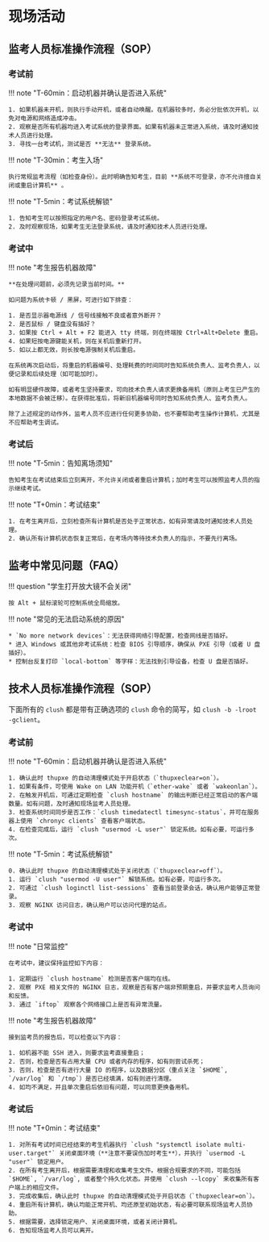 # 现场活动

## 监考人员标准操作流程（SOP）

### 考试前

!!! note "T-60min：启动机器并确认是否进入系统"

    1. 如果机器未开机，则执行手动开机，或者自动唤醒。在机器较多时，务必分批依次开机，以免对电源和网络造成冲击。
    2. 观察是否所有机器均进入考试系统的登录界面。如果有机器未正常进入系统，请及时通知技术人员进行处理。
    3. 寻找一台考试机，测试是否 **无法** 登录系统。

!!! note "T-30min：考生入场"

    执行常规监考流程（如检查身份）。此时明确告知考生，目前 **系统不可登录，亦不允许擅自关闭或重启计算机** 。

!!! note "T-5min：考试系统解锁"

    1. 告知考生可以按照指定的用户名、密码登录考试系统。
    2. 及时观察现场，如果考生无法登录系统，请及时通知技术人员进行处理。

### 考试中

!!! note "考生报告机器故障"

    **在处理问题前，必须先记录当前时间。**

    如问题为系统卡顿 / 黑屏，可进行如下排查：

    1. 是否显示器电源线 / 信号线接触不良或者意外断开？
    2. 是否鼠标 / 键盘没有插好？
    3. 如果按 Ctrl + Alt + F2 能进入 tty 终端，则在终端按 Ctrl+Alt+Delete 重启。
    4. 如果短按电源键能关机，则在关机后重新打开。
    5. 如以上都无效，则长按电源强制关机后重启。

    在系统再次启动后，将重启的机器编号、处理耗费的时间同时告知系统负责人、监考负责人，以便记录和后续处理（如可能加时）。  

    如有明显硬件故障，或者考生坚持要求，可向技术负责人请求更换备用机（原则上考生已产生的本地数据不会被迁移）。在获得批准后，将新旧机器编号同时告知系统负责人、监考负责人。

    除了上述规定的动作外，监考人员不应进行任何更多协助，也不要帮助考生操作计算机，尤其是不应帮助考生调试。  

### 考试后

!!! note "T-5min：告知离场须知"

    告知考生在考试结束后立刻离开，不允许关闭或者重启计算机；加时考生可以按照监考人员的指示继续考试。

!!! note "T+0min：考试结束"

    1. 在考生离开后，立刻检查所有计算机是否处于正常状态，如有异常请及时通知技术人员处理。
    2. 确认所有计算机状态恢复正常后，在考场内等待技术负责人的指示，不要先行离场。

## 监考中常见问题（FAQ）

!!! question "学生打开放大镜不会关闭"

    按 Alt + 鼠标滚轮可控制系统全局缩放。

!!! note "常见的无法启动系统的原因"

    * `No more network devices`：无法获得网络引导配置，检查网线是否插好。
    * 进入 Windows 或其他非考试系统：检查 BIOS 引导顺序，确保从 PXE 引导（或者 U 盘插好）。
    * 控制台反复打印 `local-bottom` 等字样：无法找到引导设备，检查 U 盘是否插好。

## 技术人员标准操作流程（SOP）

下面所有的 `clush` 都是带有正确选项的 `clush` 命令的简写，如 `clush -b -lroot -gclient`。

### 考试前

!!! note "T-60min：启动机器并确认是否进入系统"

    1. 确认此时 thupxe 的自动清理模式处于开启状态（`thupxeclear=on`）。
    1. 如果有条件，可使用 Wake on LAN 功能开机（`ether-wake` 或者 `wakeonlan`）。
    2. 在触发开机后，可通过定期检查 `clush hostname` 的输出判断已经正常启动的客户端数量。如有问题，及时通知现场监考人员处理。
    3. 检查系统时间同步是否工作：`clush timedatectl timesync-status`，并可在服务器上使用 `chronyc clients` 查看客户端状态。
    4. 在检查完成后，运行 `clush "usermod -L user"` 锁定系统。如有必要，可运行多次。

!!! note "T-5min：考试系统解锁"

    0. 确认此时 thupxe 的自动清理模式处于关闭状态（`thupxeclear=off`）。
    1. 运行 `clush "usermod -U user"` 解锁系统。如有必要，可运行多次。
    2. 可通过 `clush loginctl list-sessions` 查看当前登录会话，确认用户能够正常登录。
    3. 观察 NGINX 访问日志，确认用户可以访问代理的站点。

### 考试中

!!! note "日常监控"

    在考试中，建议保持监控如下内容：

    1. 定期运行 `clush hostname` 检测是否客户端均在线。
    2. 观察 PXE 相关文件的 NGINX 日志，观察是否有客户端非预期重启，并要求监考人员询问和反馈。
    3. 通过 `iftop` 观察各个网络接口上是否有异常流量。

!!! note "考生报告机器故障"

    接到监考员的报告后，可以检查以下内容：

    1. 如机器不能 SSH 进入，则要求监考直接重启；
    2. 否则，检查是否有占用大量 CPU 或者内存的程序，如有则尝试杀死；
    3. 否则，检查是否有进行大量 IO 的程序，以及数据分区（重点关注 `$HOME`, `/var/log` 和 `/tmp`）是否已经填满，如有则进行清理。
    4. 如均不满足，并且单次重启后依旧有问题，可以同意更换备用机。

### 考试后

!!! note "T+0min：考试结束"

    1. 对所有考试时间已经结束的考生机器执行 `clush "systemctl isolate multi-user.target"` 关闭桌面环境（**注意不要误伤加时考生**），并执行 `usermod -L "user"` 锁定用户。
    2. 在所有考生离开后，根据需要清理和收集考生文件。根据合规要求的不同，可能包括 `$HOME`, `/var/log`, 或者整个持久化状态。并使用 `clush --lcopy` 来收集所有客户端上的相应文件。
    3. 完成收集后，确认此时 thupxe 的自动清理模式处于开启状态（`thupxeclear=on`）。
    4. 重启所有计算机，确认均能正常开机、均还原至初始状态，有必要可联系现场监考人员协助。
    5. 根据需要，选择锁定用户、关闭桌面环境，或者关闭计算机。
    6. 告知现场监考人员可以离开。
